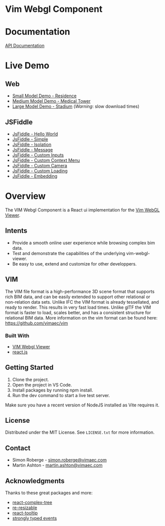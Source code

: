 # Vim Webgl Component

# Documentation

[API Documentation](https://vimaec.github.io/vim-webgl-component/api/)

# Live Demo

## Web
- [Small Model Demo - Residence](https://vimaec.github.io/vim-webgl-app/release?vim=https://vim02.azureedge.net/samples/residence.v1.2.75.vim)
- [Medium Model Demo - Medical Tower](https://vimaec.github.io/vim-webgl-app/release?vim=https://vim02.azureedge.net/samples/skanska.vim)
- [Large Model Demo - Stadium](https://vimaec.github.io/vim-webgl-app/release?vim=https://vim02.azureedge.net/samples/stadium.vim) (_Warning_: slow download times)

## JSFiddle
- [JsFiddle - Hello World](https://jsfiddle.net/simon_vimaec/2khmqy9v/)
- [JsFiddle - Simple](https://jsfiddle.net/simon_vimaec/kmc7Lftw/)
- [JsFiddle - Isolation](https://jsfiddle.net/simon_vimaec/72xbfa4p/)
- [JsFiddle - Message](https://jsfiddle.net/simon_vimaec/bh17u03t/)
- [JsFiddle - Custom Inputs](https://jsfiddle.net/simon_vimaec/k0w4erjn/)
- [JsFiddle - Custom Context Menu](https://jsfiddle.net/simon_vimaec/7marsfwj/)
- [JsFiddle - Custom Camera](https://jsfiddle.net/simon_vimaec/2x0noetj/)
- [JsFiddle - Custom Loading](https://jsfiddle.net/simon_vimaec/3g2epmf1/)
- [JsFiddle - Embedding](https://jsfiddle.net/simon_vimaec/8y321skn/)


# Overview

The VIM Webgl Component is a React ui implementation for the [Vim WebGL Viewer]([https://jsfiddle.net/simon_vimaec/2khmqy9v/](https://github.com/vimaec/vim-webgl-viewer)).

## Intents

- Provide a smooth online user experience while browsing complex bim data.
- Test and demonstrate the capabilities of the underlying vim-webgl-viewer.
- Be easy to use, extend and customize for other developpers.

## VIM

The VIM file format is a high-performance 3D scene format that supports rich BIM data, and can be easily extended to support other relational or non-relation data sets.
Unlike IFC the VIM format is already tessellated, and ready to render. This results in very fast load times. Unlike glTF the VIM format is faster to load, scales better, and has a consistent structure for relational BIM data.
More information on the vim format can be found here: https://github.com/vimaec/vim

### Built With

- [VIM Webgl Viewer](https://github.com/vimaec/vim-webgl-viewer)
- [react.js](https://reactjs.org/)

## Getting Started

1. Clone the project.
2. Open the project in VS Code.
3. Install packages by running npm install.
4. Run the dev command to start a live test server.

Make sure you have a recent version of NodeJS installed as Vite requires it.

## License

Distributed under the MIT License. See `LICENSE.txt` for more information.

## Contact

- Simon Roberge - simon.roberge@vimaec.com
- Martin Ashton - martin.ashton@vimaec.com

## Acknowledgments

Thanks to these great packages and more:

- [react-complex-tree](https://github.com/lukasbach/react-complex-tree)
- [re-resizable](https://github.com/bokuweb/re-resizable)
- [react-tooltip](https://github.com/ReactTooltip/react-tooltip)
- [strongly typed events](https://github.com/KeesCBakker/Strongly-Typed-Events-for-TypeScript#readme)
